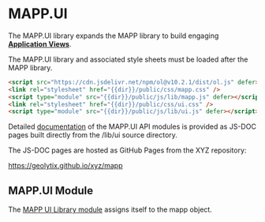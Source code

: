 # MAPP.UI

The MAPP.UI library expands the MAPP library to build engaging [**Application Views**](https://github.com/GEOLYTIX/xyz/wiki/Application-Views).

The MAPP.UI library and associated style sheets must be loaded after the MAPP library.

```html
<script src="https://cdn.jsdelivr.net/npm/ol@v10.2.1/dist/ol.js" defer></script>
<link rel="stylesheet" href="{{dir}}/public/css/mapp.css" />
<script type="module" src="{{dir}}/public/js/lib/mapp.js" defer></script>
<link rel="stylesheet" href="{{dir}}/public/css/ui.css" />
<script type="module" src="{{dir}}/public/js/lib/ui.js" defer></script>
```

Detailed [documentation](https://github.com/GEOLYTIX/xyz/blob/main/DOCUMENTATION.md) of the MAPP.UI API modules is provided as JS-DOC pages built directly from the /lib/ui source directory.

The JS-DOC pages are hosted as GitHub Pages from the XYZ repository:

https://geolytix.github.io/xyz/mapp

## MAPP.UI Module

The [MAPP UI Library module](https://geolytix.github.io/xyz/mapp/module-ui.html) assigns itself to the mapp object.
